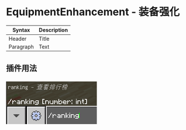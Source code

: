# EquipmentEnhancement - 装备强化

| Syntax      | Description |
| ----------- | ----------- |
| Header      | Title       |
| Paragraph   | Text        |


## 插件用法

### 

### 

![alt text](/public/14-5.png)

